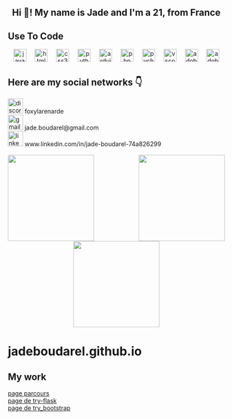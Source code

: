 

       
         

       

<h2 align="center">Hi 👋! My name is Jade and I'm a 21, from France</h2>


## Use To Code

<div align="center" >
  <img src="https://cdn.jsdelivr.net/gh/devicons/devicon/icons/javascript/javascript-original.svg" height="30" alt="javascript logo"  />
  <img width="12" />
  <img src="https://cdn.jsdelivr.net/gh/devicons/devicon/icons/html5/html5-original.svg" height="30" alt="html5 logo"  />
  <img width="12" />
  <img src="https://cdn.jsdelivr.net/gh/devicons/devicon/icons/css3/css3-original.svg" height="30" alt="css3 logo"  />
  <img width="12" />
  <img src="https://cdn.jsdelivr.net/gh/devicons/devicon/icons/python/python-original.svg" height="30" alt="python logo"  />
  <img width="12" />
  <img src="https://cdn.jsdelivr.net/gh/devicons/devicon/icons/arduino/arduino-original.svg" height="30" alt="arduino logo"  />
  <img width="12" />
  <img src="https://cdn.jsdelivr.net/gh/devicons/devicon/icons/php/php-original.svg" height="30" alt="php logo"  />
  <img width="12" />
  <img src="https://cdn.jsdelivr.net/gh/devicons/devicon/icons/pycharm/pycharm-original.svg" height="30" alt="pycharm logo"  />
  <img width="12" />
  <img src="https://cdn.jsdelivr.net/gh/devicons/devicon/icons/vscode/vscode-original.svg" height="30" alt="vscode logo"  />
  <img width="12" />
  <img src="https://skillicons.dev/icons?i=ps" height="30" alt="adobephotoshop logo"  />
  <img width="12" />
  <img src="https://skillicons.dev/icons?i=ai" height="30" alt="adobeillustrator logo"  />
</div>



<h2 align="left">Here are my social networks 👇</h2>

 <div>
  <img src="https://img.shields.io/static/v1?message=Discord&logo=discord&label=&color=7289DA&logoColor=white&labelColor=&style=for-the-badge" height="35" alt="discord logo"  />       foxylarenarde
  </div>
  <div>
  <img src="https://img.shields.io/static/v1?message=Gmail&logo=gmail&label=&color=D14836&logoColor=white&labelColor=&style=for-the-badge" height="35" alt="gmail logo"  />       jade.boudarel@gmail.com
  </div>
  <div>
  <img src="https://img.shields.io/static/v1?message=LinkedIn&logo=linkedin&label=&color=0077B5&logoColor=white&labelColor=&style=for-the-badge" height="35" alt="linkedin logo"  />      <a> www.linkedin.com/in/jade-boudarel-74a826299 </a>
  </div>




<br clear="both">

<img align="right" height="200" src="https://www.gif-maniac.com/gifs/50/49884.gif"  />


<img align="left" height="200" src="https://miro.medium.com/v2/resize:fit:1400/0*932R80V7wmI-BNRV.gif"  />



<div align="center">
  <img height="200" src="https://i.makeagif.com/media/4-05-2022/FvBVst.gif"  />
</div>





# jadeboudarel.github.io
<h2>My work</h2>



[page parcours](https://jadeboudarel.github.io/visu-velo/static/parcours.html)  
[page de try-flask](https://github.com/jadeBoudarel/try-flask)  
[page de try_bootstrap](https://jadeboudarel.github.io/try_bootstrap/)



